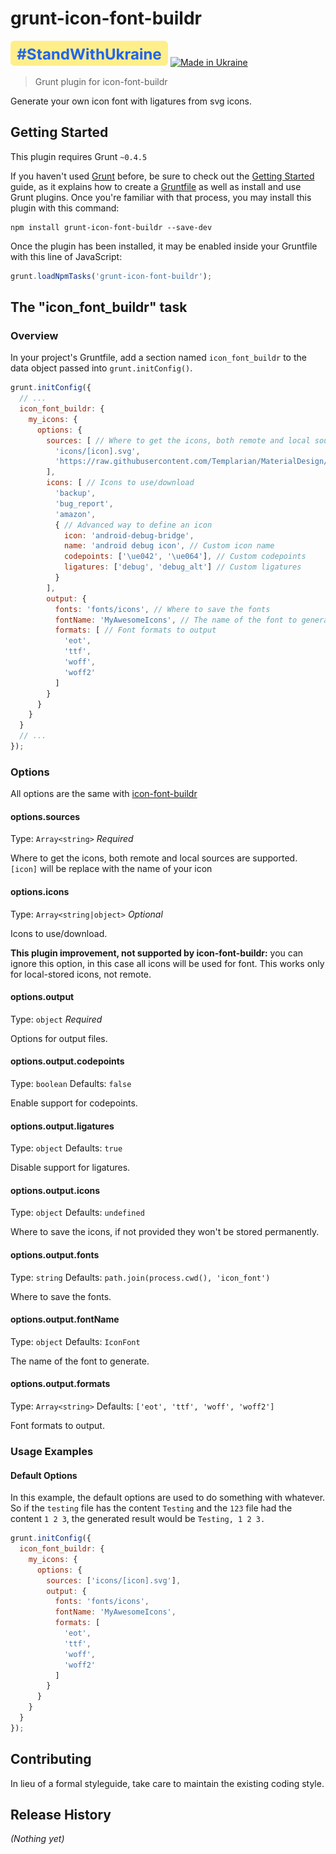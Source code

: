 # grunt-icon-font-buildr

[![Stand With Ukraine](https://raw.githubusercontent.com/vshymanskyy/StandWithUkraine/main/badges/StandWithUkraine.svg)](https://stand-with-ukraine.pp.ua)
[![Made in Ukraine](https://img.shields.io/badge/made_in-ukraine-ffd700.svg?labelColor=0057b7)](https://stand-with-ukraine.pp.ua)

> Grunt plugin for icon-font-buildr

Generate your own icon font with ligatures from svg icons.

## Getting Started
This plugin requires Grunt `~0.4.5`

If you haven't used [Grunt](http://gruntjs.com/) before, be sure to check out the [Getting Started](http://gruntjs.com/getting-started) guide, as it explains how to create a [Gruntfile](http://gruntjs.com/sample-gruntfile) as well as install and use Grunt plugins. Once you're familiar with that process, you may install this plugin with this command:

```shell
npm install grunt-icon-font-buildr --save-dev
```

Once the plugin has been installed, it may be enabled inside your Gruntfile with this line of JavaScript:

```js
grunt.loadNpmTasks('grunt-icon-font-buildr');
```

## The "icon_font_buildr" task

### Overview
In your project's Gruntfile, add a section named `icon_font_buildr` to the data object passed into `grunt.initConfig()`.

```js
grunt.initConfig({
  // ...
  icon_font_buildr: {
    my_icons: {
      options: {
        sources: [ // Where to get the icons, both remote and local sources are supported. `[icon]` will be replace with the name of your icon
          'icons/[icon].svg',
          'https://raw.githubusercontent.com/Templarian/MaterialDesign/master/svg/[icon].svg'
        ],
        icons: [ // Icons to use/download
          'backup',
          'bug_report',
          'amazon',
          { // Advanced way to define an icon
            icon: 'android-debug-bridge',
            name: 'android debug icon', // Custom icon name
            codepoints: ['\ue042', '\ue064'], // Custom codepoints
            ligatures: ['debug', 'debug_alt'] // Custom ligatures
          }
        ],
        output: {
          fonts: 'fonts/icons', // Where to save the fonts
          fontName: 'MyAwesomeIcons', // The name of the font to generate
          formats: [ // Font formats to output
            'eot',
            'ttf',
            'woff',
            'woff2'
          ]
        }
      }
    }
  }
  // ...
});
```

### Options

All options are the same with [icon-font-buildr](https://github.com/fabiospampinato/icon-font-buildr#api)

#### options.sources
Type: `Array<string>`
*Required*

Where to get the icons, both remote and local sources are supported. `[icon]` will be replace with the name of your icon

#### options.icons
Type: `Array<string|object>`
*Optional*

Icons to use/download.

**This plugin improvement, not supported by icon-font-buildr:** you can ignore this option, in this case all icons will be used for font. This works only for local-stored icons, not remote. 

#### options.output
Type: `object`
*Required*

Options for output files.

#### options.output.codepoints
Type: `boolean`
Defaults: `false`

Enable support for codepoints.

#### options.output.ligatures
Type: `object`
Defaults: `true`

Disable support for ligatures.

#### options.output.icons
Type: `object`
Defaults: `undefined`

Where to save the icons, if not provided they won't be stored permanently.

#### options.output.fonts
Type: `string`
Defaults: `path.join(process.cwd(), 'icon_font')`

Where to save the fonts.

#### options.output.fontName
Type: `object`
Defaults: `IconFont`

The name of the font to generate.

#### options.output.formats
Type: `Array<string>`
Defaults: `['eot', 'ttf', 'woff', 'woff2']`

Font formats to output.

### Usage Examples

#### Default Options
In this example, the default options are used to do something with whatever. So if the `testing` file has the content `Testing` and the `123` file had the content `1 2 3`, the generated result would be `Testing, 1 2 3.`

```js
grunt.initConfig({
  icon_font_buildr: {
    my_icons: {
      options: {
        sources: ['icons/[icon].svg'],
        output: {
          fonts: 'fonts/icons',
          fontName: 'MyAwesomeIcons',
          formats: [
            'eot',
            'ttf',
            'woff',
            'woff2'
          ]
        }
      }
    }
  }
});
```

## Contributing
In lieu of a formal styleguide, take care to maintain the existing coding style.

## Release History
_(Nothing yet)_
